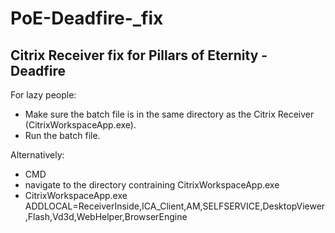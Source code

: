 # PoE-Deadfire-_fix
## Citrix Receiver fix for Pillars of Eternity - Deadfire

For lazy people: 
- Make sure the batch file is in the same directory as the Citrix Receiver (CitrixWorkspaceApp.exe). 
- Run the batch file.

Alternatively:
- CMD
- navigate to the directory contraining CitrixWorkspaceApp.exe
- CitrixWorkspaceApp.exe ADDLOCAL=ReceiverInside,ICA_Client,AM,SELFSERVICE,DesktopViewer,Flash,Vd3d,WebHelper,BrowserEngine

